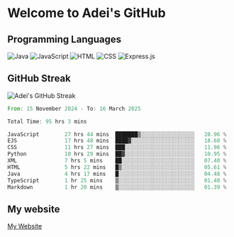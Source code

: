 # Welcome to Adei's GitHub

## Programming Languages
![Java](https://img.shields.io/badge/Java-007396?style=flat-square&logo=java&logoColor=white)
![JavaScript](https://img.shields.io/badge/JavaScript-F7DF1E?style=flat-square&logo=javascript&logoColor=black)
![HTML](https://img.shields.io/badge/HTML-E34F26?style=flat-square&logo=html5&logoColor=white)
![CSS](https://img.shields.io/badge/CSS-1572B6?style=flat-square&logo=css3&logoColor=white)
![Express.js](https://img.shields.io/badge/Express.js-000000?style=flat-square&logo=express&logoColor=white)


## GitHub Streak
![Adei's GitHub Streak](https://github-readme-streak-stats.herokuapp.com/?user=AdeiTamayo&hide_border=true)

<!--START_SECTION:waka-->

```rust
From: 15 November 2024 - To: 16 March 2025

Total Time: 95 hrs 3 mins

JavaScript        27 hrs 44 mins  ███████▒░░░░░░░░░░░░░░░░░   28.96 %
EJS               17 hrs 48 mins  ████▓░░░░░░░░░░░░░░░░░░░░   18.60 %
CSS               11 hrs 27 mins  ███░░░░░░░░░░░░░░░░░░░░░░   11.96 %
Python            10 hrs 29 mins  ██▓░░░░░░░░░░░░░░░░░░░░░░   10.95 %
XML               7 hrs 5 mins    ██░░░░░░░░░░░░░░░░░░░░░░░   07.40 %
HTML              5 hrs 22 mins   █▒░░░░░░░░░░░░░░░░░░░░░░░   05.61 %
Java              4 hrs 17 mins   █░░░░░░░░░░░░░░░░░░░░░░░░   04.48 %
TypeScript        1 hr 25 mins    ▒░░░░░░░░░░░░░░░░░░░░░░░░   01.48 %
Markdown          1 hr 20 mins    ▒░░░░░░░░░░░░░░░░░░░░░░░░   01.39 %
```

<!--END_SECTION:waka-->

## My website
[My Website](https://adei.eus)


